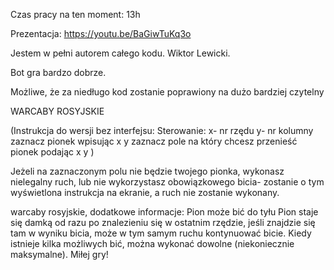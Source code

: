 Czas pracy na ten moment: 13h

Prezentacja: https://youtu.be/BaGiwTuKq3o

Jestem w pełni autorem całego kodu. Wiktor Lewicki.

Bot gra bardzo dobrze.

Możliwe, że za niedługo kod zostanie poprawiony na dużo bardziej czytelny

WARCABY ROSYJSKIE

(Instrukcja do wersji bez interfejsu:
Sterowanie:
x- nr rzędu
y- nr kolumny
zaznacz pionek wpisując x y
zaznacz pole na który chcesz przenieść pionek podając x y
)

Jeżeli na zaznaczonym polu nie będzie twojego pionka, wykonasz nielegalny ruch,
lub nie wykorzystasz obowiązkowego bicia- zostanie o tym wyświetlona instrukcja na ekranie, a ruch
nie zostanie wykonany.

warcaby rosyjskie, dodatkowe informacje:
Pion może bić do tyłu
Pion staje się damką od razu po znalezieniu się w ostatnim rzędzie, jeśli znajdzie się tam w wyniku bicia, może w tym samym ruchu kontynuować bicie.
Kiedy istnieje kilka możliwych bić, można wykonać dowolne (niekoniecznie maksymalne).
Miłej gry!


